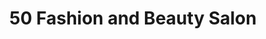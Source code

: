 ---
title: "50 Fashion and Beauty Salon"
url: /humacao/50-fashion-and-beauty-salon/
shop: Friseur
---